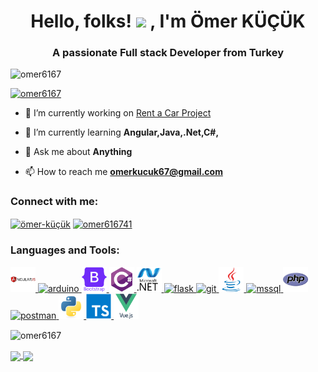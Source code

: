  
 <h1 align="center">Hello, folks! <img src="https://raw.githubusercontent.com/MartinHeinz/MartinHeinz/master/wave.gif" width="30px">
 , I'm Ömer KÜÇÜK</h1>
<h3 align="center">A passionate Full stack Developer from Turkey</h3>

<p align="left"> <img src="https://komarev.com/ghpvc/?username=omer6167&label=Profile%20views&color=0e75b6&style=flat" alt="omer6167" /> </p>

<p align="left"> <a href="https://github.com/ryo-ma/github-profile-trophy"><img src="https://github-profile-trophy.vercel.app/?username=omer6167" alt="omer6167" /></a> </p>

- 🔭 I’m currently working on [Rent a Car Project](https://github.com/omer6167/RecapProject)

- 🌱 I’m currently learning **Angular,Java,.Net,C#,**

- 💬 Ask me about **Anything**

- 📫 How to reach me **omerkucuk67@gmail.com**

<h3 align="left">Connect with me:</h3>
<p align="left">
<a href="https://linkedin.com/in/ömer-küçük" target="blank"><img align="center" src="https://cdn.jsdelivr.net/npm/simple-icons@3.0.1/icons/linkedin.svg" alt="ömer-küçük" height="30" width="40" /></a>
<a href="https://www.hackerrank.com/omer616741" target="blank"><img align="center" src="https://cdn.jsdelivr.net/npm/simple-icons@3.0.1/icons/hackerrank.svg" alt="omer616741" height="30" width="40" /></a>
</p>

<h3 align="left">Languages and Tools:</h3>
<p align="left"> <a href="https://angular.io" target="_blank"> <img src="https://raw.githubusercontent.com/devicons/devicon/master/icons/angularjs/angularjs-original-wordmark.svg" alt="angularjs" width="40" height="40"/> </a> <a href="https://www.arduino.cc/" target="_blank"> <img src="https://cdn.worldvectorlogo.com/logos/arduino-1.svg" alt="arduino" width="40" height="40"/> </a> <a href="https://getbootstrap.com" target="_blank"> <img src="https://raw.githubusercontent.com/devicons/devicon/master/icons/bootstrap/bootstrap-plain-wordmark.svg" alt="bootstrap" width="40" height="40"/> </a> <a href="https://www.w3schools.com/cs/" target="_blank"> <img src="https://raw.githubusercontent.com/devicons/devicon/master/icons/csharp/csharp-original.svg" alt="csharp" width="40" height="40"/> </a> <a href="https://dotnet.microsoft.com/" target="_blank"> <img src="https://raw.githubusercontent.com/devicons/devicon/master/icons/dot-net/dot-net-original-wordmark.svg" alt="dotnet" width="40" height="40"/> </a> <a href="https://flask.palletsprojects.com/" target="_blank"> <img src="https://www.vectorlogo.zone/logos/pocoo_flask/pocoo_flask-icon.svg" alt="flask" width="40" height="40"/> </a> <a href="https://git-scm.com/" target="_blank"> <img src="https://www.vectorlogo.zone/logos/git-scm/git-scm-icon.svg" alt="git" width="40" height="40"/> </a> <a href="https://www.java.com" target="_blank"> <img src="https://raw.githubusercontent.com/devicons/devicon/master/icons/java/java-original.svg" alt="java" width="40" height="40"/> </a> <a href="https://www.microsoft.com/en-us/sql-server" target="_blank"> <img src="https://cdn.worldvectorlogo.com/logos/microsoft-sql-server.svg" alt="mssql" width="40" height="40"/> </a> <a href="https://www.php.net" target="_blank"> <img src="https://raw.githubusercontent.com/devicons/devicon/master/icons/php/php-original.svg" alt="php" width="40" height="40"/> </a> <a href="https://postman.com" target="_blank"> <img src="https://www.vectorlogo.zone/logos/getpostman/getpostman-icon.svg" alt="postman" width="40" height="40"/> </a> <a href="https://www.python.org" target="_blank"> <img src="https://raw.githubusercontent.com/devicons/devicon/master/icons/python/python-original.svg" alt="python" width="40" height="40"/> </a> <a href="https://www.typescriptlang.org/" target="_blank"> <img src="https://raw.githubusercontent.com/devicons/devicon/master/icons/typescript/typescript-original.svg" alt="typescript" width="40" height="40"/> </a> <a href="https://vuejs.org/" target="_blank"> <img src="https://raw.githubusercontent.com/devicons/devicon/master/icons/vuejs/vuejs-original-wordmark.svg" alt="vuejs" width="40" height="40"/> </a> </p>



<p><img align="center" src="https://github-readme-streak-stats.herokuapp.com/?user=omer6167&" alt="omer6167" /></p>


<a href="https://github.com/omer6167/github-readme-stats">
  <img align="center" src="https://github-readme-stats.vercel.app/api?username=omer6167&theme=gruvbox&layout=compact"/>
</a>
<a href="https://github.com/omer6167/convoychat">
  <img align="center" src="https://github-readme-stats.vercel.app/api/top-langs/?username=omer6167&theme=gruvbox&layout=compact"/>
</a>



<!--
**omer6167/omer6167** is a ✨ _special_ ✨ repository because its `README.md` (this file) appears on your GitHub profile. 
 //Sample
 <img align="center" src="https://github-readme-stats.vercel.app/api/CARD_TYPE/?username=omer6167&theme=Theme_Name&layout=Layout_Name" />
https://github-readme-stats.vercel.app/api?username=yourusername&theme=highcontrast&show_icons=true&count_private=true)

<a href="https://github.com/anuraghazra/github-readme-stats">
  <img align="center" src="https://github-readme-stats.vercel.app/api/pin/?username=omer6167&repo=github-readme-stats&layout=compact" />
</a>
<a href="https://github.com/anuraghazra/convoychat">
  <img align="center" src="https://github-readme-stats.vercel.app/api/pin/?username=omer6167&repo=convoychat&layout=compact" />
</a>
<a href="https://github.com/omer6167/convoychat">
  <img align="center" src="https://github-readme-stats.vercel.app/api/wakatime?username=omer6167&theme=tokyonight&layout=compact"/>
</a>

All Themes
dark, radical, merko, gruvbox, tokyonight, onedark, cobalt, synthwave, highcontrast, dracula

Related Documents:
  https://betterprogramming.pub/3-steps-to-improve-your-github-overview-page-950c64d4d465

 //Sample

<p><img align="left" src="https://github-readme-stats.vercel.app/api/top-langs?username=omer6167&show_icons=true&locale=en&layout=compact" alt="omer6167" /></p>

<p>&nbsp;<img align="center" src="https://github-readme-stats.vercel.app/api?username=omer6167&show_icons=true&locale=en" alt="omer6167" /></p>
### Hi there 👋


Here are some ideas to get you started:

- 🔭 I’m currently working on ...
- 🌱 I’m currently learning ...
- 👯 I’m looking to collaborate on ...
- 🤔 I’m looking for help with ...
- 💬 Ask me about ...
- 📫 How to reach me: ...
- 😄 Pronouns: ...
- ⚡ Fun fact: ...
-->
